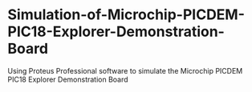 # Simulation-of-Microchip-PICDEM-PIC18-Explorer-Demonstration-Board
Using Proteus Professional software to simulate the Microchip PICDEM PIC18 Explorer Demonstration Board
